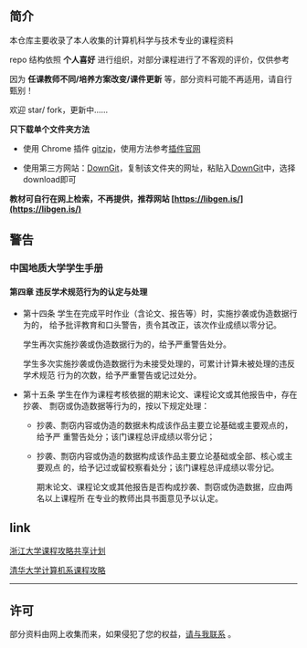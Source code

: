 ## 简介

本仓库主要收录了本人收集的计算机科学与技术专业的课程资料

repo 结构依照 **个人喜好** 进行组织，对部分课程进行了不客观的评价，仅供参考

因为 **任课教师不同/培养方案改变/课件更新** 等，部分资料可能不再适用，请自行甄别！

欢迎 star/ fork，更新中......

**只下载单个文件夹方法**

* 使用 Chrome 插件 [gitzip](https://gitzip.org/)，使用方法参考[插件官网](https://gitzip.org/)

* 使用第三方网站：[DownGit](https://minhaskamal.github.io/DownGit/#/home)，复制该文件夹的网址，粘贴入[DownGit](https://minhaskamal.github.io/DownGit/#/home)中，选择download即可

**教材可自行在网上检索，不再提供，推荐网站 [https://libgen.is/](https://libgen.is/)** 

## 警告

### 中国地质大学学生手册

#### 第四章 违反学术规范行为的认定与处理

* 第十四条 学生在完成平时作业（含论文、报告等）时，实施抄袭或伪造数据行为的，
  给予批评教育和口头警告，责令其改正，该次作业成绩以零分记。

  学生再次实施抄袭或伪造数据行为的，给予严重警告处分。

  学生多次实施抄袭或伪造数据行为未接受处理的，可累计计算未被处理的违反学术规范
  行为的次数，给予严重警告或记过处分。

* 第十五条 学生在作为课程考核依据的期末论文、课程论文或其他报告中，存在抄袭、
  剽窃或伪造数据等行为的，按以下规定处理：

  * 抄袭、剽窃内容或伪造的数据未构成该作品主要立论基础或主要观点的，给予严
    重警告处分；该门课程总评成绩以零分记；

  * 抄袭、剽窃内容或伪造的数据构成该作品主要立论基础或全部、核心或主要观点
    的，给予记过或留校察看处分；该门课程总评成绩以零分记。

    期末论文、课程论文或其他报告是否构成抄袭、剽窃或伪造数据，应由两名以上课程所
    在专业的教师出具书面意见予以认定。

## link

[浙江大学课程攻略共享计划](https://github.com/QSCTech/zju-icicles)

[清华大学计算机系课程攻略](https://github.com/PKUanonym/REKCARC-TSC-UHT)

---

## 许可

部分资料由网上收集而来，如果侵犯了您的权益，[请与我联系](mailto:w@wewing.xyz) 。